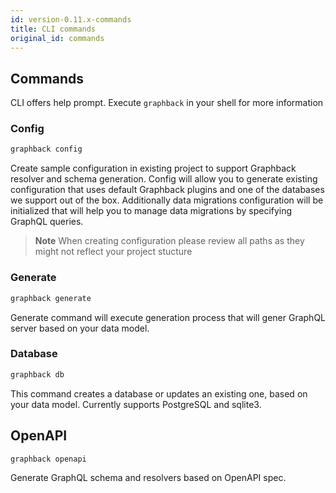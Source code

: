 ```yaml
---
id: version-0.11.x-commands
title: CLI commands
original_id: commands
---
```


## Commands

CLI offers help prompt. 
Execute `graphback` in your shell for more information

### Config 

```bash
graphback config
```

Create sample configuration in existing project to support Graphback resolver and schema generation.
Config will allow you to generate existing configuration that uses default Graphback plugins and one of the 
databases we support out of the box. Additionally data migrations configuration will be initialized that will
help you to manage data migrations by specifying GraphQL queries.

> **Note** When creating configuration please review all paths as they might not reflect your project stucture

### Generate

  ```bash
  graphback generate
  ```

  Generate command will execute generation process that will gener GraphQL server based on your data model.

### Database

  ```bash
  graphback db
  ```

  This command creates a database or updates an existing one, based on your data model. Currently supports PostgreSQL and sqlite3.


## OpenAPI

 ```bash
 graphback openapi 
 ```    
 Generate GraphQL schema and resolvers based on OpenAPI spec.

